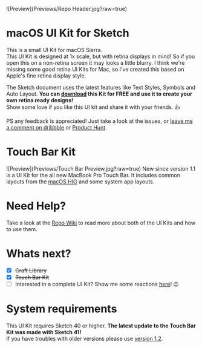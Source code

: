 
![Preview](Previews/Repo Header.jpg?raw=true)

# macOS UI Kit for Sketch
This is a small UI Kit for macOS Sierra.  
This UI Kit is designed at 1x scale, but with retina displays in mind! So if you open this on a non-retina screen it may looks a little blurry. I think we're missing some good retina UI Kits for Mac, so I've created this based on Apple's fine retina display style. 

The Sketch document uses the latest features like Text Styles, Symbols and Auto Layout. **You can [download](https://github.com/alexkaessner/macOS-UI-Kit/archive/master.zip) this Kit for FREE and use it to create your own retina ready designs!**  
Show some love if you like this UI kit and share it with your friends. :+1:

PS any feedback is appreciated! Just take a look at the issues, or [leave me a comment on dribbble](https://dribbble.com/shots/2987000-macOS-Sierra-UI-Kit-for-Sketch) or [Product Hunt](https://www.producthunt.com/posts/macos-ui-kit-for-sketch).


# Touch Bar Kit
![Preview](Previews/Touch Bar Preview.jpg?raw=true)
New since version 1.1 is a UI Kit for the all new MacBook Pro Touch Bar. It includes common layouts from the [macOS HIG](https://developer.apple.com/library/content/documentation/UserExperience/Conceptual/OSXHIGuidelines/AbouttheTouchBar.html#//apple_ref/doc/uid/20000957-CH104-SW1) and some system app layouts.

# Need Help?
Take a look at the [Repo Wiki](https://github.com/alexkaessner/macOS-UI-Kit/wiki) to read more about both of the UI Kits and how to use them.

# Whats next?
- [x] ~~Craft Library~~
- [x] ~~Touch Bar Kit~~
- [ ] Interested in a complete UI Kit? Show me some reactions [here](https://github.com/alexkaessner/macOS-UI-Kit/issues/1)! :wink:

# System requirements
This UI Kit requires Sketch 40 or higher. **The latest update to the Touch Bar Kit was made with Sketch 41!**  
If you have troubles with older versions please use [version 1.2](https://github.com/alexkaessner/macOS-UI-Kit/releases/tag/v1.2).